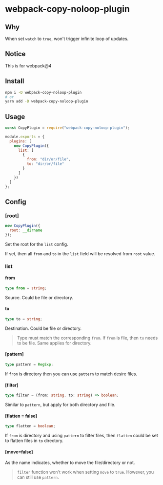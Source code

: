 # webpack-copy-noloop-plugin

## Why

When set `watch` to `true`, won't trigger infinite loop of updates.

## Notice

This is for webpack@4

## Install

```bash
npm i -D webpack-copy-noloop-plugin
# or
yarn add -D webpack-copy-noloop-plugin
```

## Usage

```js
const CopyPlugin = require("webpack-copy-noloop-plugin");

module.exports = {
  plugins: [
    new CopyPlugin({
      list: [
        {
          from: "dir/or/file",
          to: "dir/or/file"
        }
      ]
    })
  ]
};
```

## Config

### [root]

```js
new CopyPlugin({
  root: __dirname
});
```

Set the root for the `list` config.

If set, then all `from` and `to` in the `list` field will be resolved from `root` value.

### list

#### from

```ts
type from = string;
```

Source. Could be file or directory.

#### to

```ts
type to = string;
```

Destination. Could be file or directory.

> Type must match the corresponding `from`. If `from` is file, then `to` needs to be file. Same applies for directory.

#### [pattern]

```ts
type pattern = RegExp;
```

If `from` is directory then you can use `pattern` to match desire files.

#### [filter]

```ts
type filter = (from: string, to: string) => boolean;
```

Similar to `pattern`, but apply for both directory and file.

#### [flatten = false]

```ts
type flatten = boolean;
```

If `from` is directory and using `pattern` to filter files, then `flatten` could be set to flatten files in `to` directory.

#### [move=false]

As the name indicates, whether to move the file/directory or not.

> `filter` function won't work when setting `move` to `true`. However, you can still use `pattern`.
